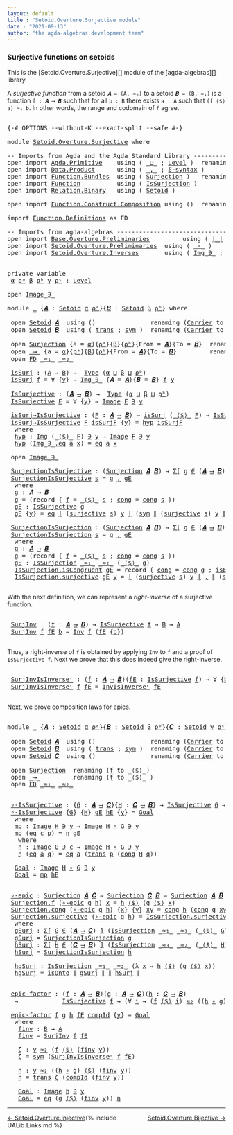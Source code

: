 ```yaml
---
layout: default
title : "Setoid.Overture.Surjective module"
date : "2021-09-13"
author: "the agda-algebras development team"
---
```


### <a id="surjective-functions-on-setoids">Surjective functions on setoids</a>

This is the [Setoid.Overture.Surjective][] module of the [agda-algebras][] library.

A *surjective function* from a setoid `𝑨 = (A, ≈₀)` to a setoid `𝑩 = (B, ≈₁)` is a function `f : 𝑨 ⟶ 𝑩` such that for all `b : B` there exists `a : A` such that `(f ⟨$⟩ a) ≈₁ b`.  In other words, the range and codomain of `f` agree.

<pre class="Agda">

<a id="549" class="Symbol">{-#</a> <a id="553" class="Keyword">OPTIONS</a> <a id="561" class="Pragma">--without-K</a> <a id="573" class="Pragma">--exact-split</a> <a id="587" class="Pragma">--safe</a> <a id="594" class="Symbol">#-}</a>

<a id="599" class="Keyword">module</a> <a id="606" href="Setoid.Overture.Surjective.html" class="Module">Setoid.Overture.Surjective</a> <a id="633" class="Keyword">where</a>

<a id="640" class="Comment">-- Imports from Agda and the Agda Standard Library --------------------------</a>
<a id="718" class="Keyword">open</a> <a id="723" class="Keyword">import</a> <a id="730" href="Agda.Primitive.html" class="Module">Agda.Primitive</a>    <a id="748" class="Keyword">using</a> <a id="754" class="Symbol">(</a> <a id="756" href="Agda.Primitive.html#810" class="Primitive Operator">_⊔_</a> <a id="760" class="Symbol">;</a> <a id="762" href="Agda.Primitive.html#597" class="Postulate">Level</a> <a id="768" class="Symbol">)</a>  <a id="771" class="Keyword">renaming</a> <a id="780" class="Symbol">(</a> <a id="782" href="Agda.Primitive.html#326" class="Primitive">Set</a> <a id="786" class="Symbol">to</a> <a id="789" class="Primitive">Type</a> <a id="794" class="Symbol">)</a>
<a id="796" class="Keyword">open</a> <a id="801" class="Keyword">import</a> <a id="808" href="Data.Product.html" class="Module">Data.Product</a>      <a id="826" class="Keyword">using</a> <a id="832" class="Symbol">(</a> <a id="834" href="Agda.Builtin.Sigma.html#236" class="InductiveConstructor Operator">_,_</a> <a id="838" class="Symbol">;</a> <a id="840" href="Data.Product.html#916" class="Function">Σ-syntax</a> <a id="849" class="Symbol">)</a>
<a id="851" class="Keyword">open</a> <a id="856" class="Keyword">import</a> <a id="863" href="Function.Bundles.html" class="Module">Function.Bundles</a>  <a id="881" class="Keyword">using</a> <a id="887" class="Symbol">(</a> <a id="889" href="Function.Bundles.html#2677" class="Record">Surjection</a> <a id="900" class="Symbol">)</a>   <a id="904" class="Keyword">renaming</a> <a id="913" class="Symbol">(</a> <a id="915" href="Function.Bundles.html#1868" class="Record">Func</a> <a id="920" class="Symbol">to</a> <a id="923" class="Record">_⟶_</a> <a id="927" class="Symbol">)</a>
<a id="929" class="Keyword">open</a> <a id="934" class="Keyword">import</a> <a id="941" href="Function.html" class="Module">Function</a>          <a id="959" class="Keyword">using</a> <a id="965" class="Symbol">(</a> <a id="967" href="Function.Structures.html#1505" class="Record">IsSurjection</a> <a id="980" class="Symbol">)</a>
<a id="982" class="Keyword">open</a> <a id="987" class="Keyword">import</a> <a id="994" href="Relation.Binary.html" class="Module">Relation.Binary</a>   <a id="1012" class="Keyword">using</a> <a id="1018" class="Symbol">(</a> <a id="1020" href="Relation.Binary.Bundles.html#1009" class="Record">Setoid</a> <a id="1027" class="Symbol">)</a>

<a id="1030" class="Keyword">open</a> <a id="1035" class="Keyword">import</a> <a id="1042" href="Function.Construct.Composition.html" class="Module">Function.Construct.Composition</a> <a id="1073" class="Keyword">using</a> <a id="1079" class="Symbol">()</a>  <a id="1083" class="Keyword">renaming</a> <a id="1092" class="Symbol">(</a> <a id="1094" href="Function.Construct.Composition.html#3372" class="Function">isSurjection</a> <a id="1107" class="Symbol">to</a> <a id="1110" class="Function">isOnto</a> <a id="1117" class="Symbol">)</a>

<a id="1120" class="Keyword">import</a> <a id="1127" href="Function.Definitions.html" class="Module">Function.Definitions</a> <a id="1148" class="Symbol">as</a> <a id="1151" class="Module">FD</a>

<a id="1155" class="Comment">-- Imports from agda-algebras -----------------------------------------------</a>
<a id="1233" class="Keyword">open</a> <a id="1238" class="Keyword">import</a> <a id="1245" href="Base.Overture.Preliminaries.html" class="Module">Base.Overture.Preliminaries</a>         <a id="1281" class="Keyword">using</a> <a id="1287" class="Symbol">(</a> <a id="1289" href="Base.Overture.Preliminaries.html#4397" class="Function Operator">∣_∣</a> <a id="1293" class="Symbol">;</a> <a id="1295" href="Base.Overture.Preliminaries.html#4435" class="Function Operator">∥_∥</a> <a id="1299" class="Symbol">;</a> <a id="1301" href="Base.Overture.Preliminaries.html#5532" class="Function">∃-syntax</a> <a id="1310" class="Symbol">;</a> <a id="1312" href="Base.Overture.Preliminaries.html#10366" class="Function">transport</a> <a id="1322" class="Symbol">)</a>
<a id="1324" class="Keyword">open</a> <a id="1329" class="Keyword">import</a> <a id="1336" href="Setoid.Overture.Preliminaries.html" class="Module">Setoid.Overture.Preliminaries</a>  <a id="1367" class="Keyword">using</a> <a id="1373" class="Symbol">(</a> <a id="1375" href="Setoid.Overture.Preliminaries.html#896" class="Function Operator">_∘_</a> <a id="1379" class="Symbol">)</a>
<a id="1381" class="Keyword">open</a> <a id="1386" class="Keyword">import</a> <a id="1393" href="Setoid.Overture.Inverses.html" class="Module">Setoid.Overture.Inverses</a>       <a id="1424" class="Keyword">using</a> <a id="1430" class="Symbol">(</a> <a id="1432" href="Setoid.Overture.Inverses.html#1769" class="Datatype Operator">Img_∋_</a> <a id="1439" class="Symbol">;</a> <a id="1441" href="Setoid.Overture.Inverses.html#1876" class="Datatype Operator">Image_∋_</a> <a id="1450" class="Symbol">;</a> <a id="1452" href="Setoid.Overture.Inverses.html#4381" class="Function">Inv</a> <a id="1456" class="Symbol">;</a> <a id="1458" href="Setoid.Overture.Inverses.html#5152" class="Function">InvIsInverseʳ</a> <a id="1472" class="Symbol">)</a>


<a id="1476" class="Keyword">private</a> <a id="1484" class="Keyword">variable</a>
 <a id="1494" href="Setoid.Overture.Surjective.html#1494" class="Generalizable">α</a> <a id="1496" href="Setoid.Overture.Surjective.html#1496" class="Generalizable">ρᵃ</a> <a id="1499" href="Setoid.Overture.Surjective.html#1499" class="Generalizable">β</a> <a id="1501" href="Setoid.Overture.Surjective.html#1501" class="Generalizable">ρᵇ</a> <a id="1504" href="Setoid.Overture.Surjective.html#1504" class="Generalizable">γ</a> <a id="1506" href="Setoid.Overture.Surjective.html#1506" class="Generalizable">ρᶜ</a> <a id="1509" class="Symbol">:</a> <a id="1511" href="Agda.Primitive.html#597" class="Postulate">Level</a>

<a id="1518" class="Keyword">open</a> <a id="1523" href="Setoid.Overture.Inverses.html#1876" class="Module Operator">Image_∋_</a>

<a id="1533" class="Keyword">module</a> <a id="1540" href="Setoid.Overture.Surjective.html#1540" class="Module">_</a> <a id="1542" class="Symbol">{</a><a id="1543" href="Setoid.Overture.Surjective.html#1543" class="Bound">𝑨</a> <a id="1545" class="Symbol">:</a> <a id="1547" href="Relation.Binary.Bundles.html#1009" class="Record">Setoid</a> <a id="1554" href="Setoid.Overture.Surjective.html#1494" class="Generalizable">α</a> <a id="1556" href="Setoid.Overture.Surjective.html#1496" class="Generalizable">ρᵃ</a><a id="1558" class="Symbol">}{</a><a id="1560" href="Setoid.Overture.Surjective.html#1560" class="Bound">𝑩</a> <a id="1562" class="Symbol">:</a> <a id="1564" href="Relation.Binary.Bundles.html#1009" class="Record">Setoid</a> <a id="1571" href="Setoid.Overture.Surjective.html#1499" class="Generalizable">β</a> <a id="1573" href="Setoid.Overture.Surjective.html#1501" class="Generalizable">ρᵇ</a><a id="1575" class="Symbol">}</a> <a id="1577" class="Keyword">where</a>

 <a id="1585" class="Keyword">open</a> <a id="1590" href="Relation.Binary.Bundles.html#1009" class="Module">Setoid</a> <a id="1597" href="Setoid.Overture.Surjective.html#1543" class="Bound">𝑨</a>  <a id="1600" class="Keyword">using</a> <a id="1606" class="Symbol">()</a>               <a id="1623" class="Keyword">renaming</a> <a id="1632" class="Symbol">(</a><a id="1633" href="Relation.Binary.Bundles.html#1072" class="Field">Carrier</a> <a id="1641" class="Symbol">to</a> <a id="1644" class="Field">A</a><a id="1645" class="Symbol">;</a> <a id="1647" href="Relation.Binary.Bundles.html#1098" class="Field Operator">_≈_</a> <a id="1651" class="Symbol">to</a> <a id="1654" class="Field Operator">_≈₁_</a><a id="1658" class="Symbol">;</a> <a id="1660" href="Relation.Binary.Bundles.html#1132" class="Field">isEquivalence</a> <a id="1674" class="Symbol">to</a> <a id="1677" class="Field">isEqA</a> <a id="1683" class="Symbol">)</a>
 <a id="1686" class="Keyword">open</a> <a id="1691" href="Relation.Binary.Bundles.html#1009" class="Module">Setoid</a> <a id="1698" href="Setoid.Overture.Surjective.html#1560" class="Bound">𝑩</a>  <a id="1701" class="Keyword">using</a> <a id="1707" class="Symbol">(</a> <a id="1709" href="Relation.Binary.Structures.html#1620" class="Function">trans</a> <a id="1715" class="Symbol">;</a> <a id="1717" href="Relation.Binary.Structures.html#1594" class="Function">sym</a> <a id="1721" class="Symbol">)</a>  <a id="1724" class="Keyword">renaming</a> <a id="1733" class="Symbol">(</a><a id="1734" href="Relation.Binary.Bundles.html#1072" class="Field">Carrier</a> <a id="1742" class="Symbol">to</a> <a id="1745" class="Field">B</a><a id="1746" class="Symbol">;</a> <a id="1748" href="Relation.Binary.Bundles.html#1098" class="Field Operator">_≈_</a> <a id="1752" class="Symbol">to</a> <a id="1755" class="Field Operator">_≈₂_</a><a id="1759" class="Symbol">;</a> <a id="1761" href="Relation.Binary.Bundles.html#1132" class="Field">isEquivalence</a> <a id="1775" class="Symbol">to</a> <a id="1778" class="Field">isEqB</a> <a id="1784" class="Symbol">)</a>

 <a id="1788" class="Keyword">open</a> <a id="1793" href="Function.Bundles.html#2677" class="Module">Surjection</a> <a id="1804" class="Symbol">{</a><a id="1805" class="Argument">a</a> <a id="1807" class="Symbol">=</a> <a id="1809" href="Setoid.Overture.Surjective.html#1554" class="Bound">α</a><a id="1810" class="Symbol">}{</a><a id="1812" href="Setoid.Overture.Surjective.html#1556" class="Bound">ρᵃ</a><a id="1814" class="Symbol">}{</a><a id="1816" href="Setoid.Overture.Surjective.html#1571" class="Bound">β</a><a id="1817" class="Symbol">}{</a><a id="1819" href="Setoid.Overture.Surjective.html#1573" class="Bound">ρᵇ</a><a id="1821" class="Symbol">}{</a><a id="1823" class="Argument">From</a> <a id="1828" class="Symbol">=</a> <a id="1830" href="Setoid.Overture.Surjective.html#1543" class="Bound">𝑨</a><a id="1831" class="Symbol">}{</a><a id="1833" class="Argument">To</a> <a id="1836" class="Symbol">=</a> <a id="1838" href="Setoid.Overture.Surjective.html#1560" class="Bound">𝑩</a><a id="1839" class="Symbol">}</a>  <a id="1842" class="Keyword">renaming</a> <a id="1851" class="Symbol">(</a><a id="1852" href="Function.Bundles.html#2734" class="Field">f</a> <a id="1854" class="Symbol">to</a> <a id="1857" class="Field">_⟨$⟩_</a><a id="1862" class="Symbol">)</a>
 <a id="1865" class="Keyword">open</a> <a id="1870" href="Setoid.Overture.Surjective.html#923" class="Module">_⟶_</a> <a id="1874" class="Symbol">{</a><a id="1875" class="Argument">a</a> <a id="1877" class="Symbol">=</a> <a id="1879" href="Setoid.Overture.Surjective.html#1554" class="Bound">α</a><a id="1880" class="Symbol">}{</a><a id="1882" href="Setoid.Overture.Surjective.html#1556" class="Bound">ρᵃ</a><a id="1884" class="Symbol">}{</a><a id="1886" href="Setoid.Overture.Surjective.html#1571" class="Bound">β</a><a id="1887" class="Symbol">}{</a><a id="1889" href="Setoid.Overture.Surjective.html#1573" class="Bound">ρᵇ</a><a id="1891" class="Symbol">}{</a><a id="1893" class="Argument">From</a> <a id="1898" class="Symbol">=</a> <a id="1900" href="Setoid.Overture.Surjective.html#1543" class="Bound">𝑨</a><a id="1901" class="Symbol">}{</a><a id="1903" class="Argument">To</a> <a id="1906" class="Symbol">=</a> <a id="1908" href="Setoid.Overture.Surjective.html#1560" class="Bound">𝑩</a><a id="1909" class="Symbol">}</a>         <a id="1919" class="Keyword">renaming</a> <a id="1928" class="Symbol">(</a><a id="1929" href="Function.Bundles.html#1919" class="Field">f</a> <a id="1931" class="Symbol">to</a> <a id="1934" class="Field">_⟨$⟩_</a> <a id="1940" class="Symbol">)</a>
 <a id="1943" class="Keyword">open</a> <a id="1948" href="Function.Definitions.html" class="Module">FD</a> <a id="1951" href="Setoid.Overture.Surjective.html#1654" class="Function Operator">_≈₁_</a> <a id="1956" href="Setoid.Overture.Surjective.html#1755" class="Field Operator">_≈₂_</a>

 <a id="1963" href="Setoid.Overture.Surjective.html#1963" class="Function">isSurj</a> <a id="1970" class="Symbol">:</a> <a id="1972" class="Symbol">(</a><a id="1973" href="Setoid.Overture.Surjective.html#1644" class="Function">A</a> <a id="1975" class="Symbol">→</a> <a id="1977" href="Setoid.Overture.Surjective.html#1745" class="Field">B</a><a id="1978" class="Symbol">)</a> <a id="1980" class="Symbol">→</a>  <a id="1983" href="Setoid.Overture.Surjective.html#789" class="Primitive">Type</a> <a id="1988" class="Symbol">(</a><a id="1989" href="Setoid.Overture.Surjective.html#1554" class="Bound">α</a> <a id="1991" href="Agda.Primitive.html#810" class="Primitive Operator">⊔</a> <a id="1993" href="Setoid.Overture.Surjective.html#1571" class="Bound">β</a> <a id="1995" href="Agda.Primitive.html#810" class="Primitive Operator">⊔</a> <a id="1997" href="Setoid.Overture.Surjective.html#1573" class="Bound">ρᵇ</a><a id="1999" class="Symbol">)</a>
 <a id="2002" href="Setoid.Overture.Surjective.html#1963" class="Function">isSurj</a> <a id="2009" href="Setoid.Overture.Surjective.html#2009" class="Bound">f</a> <a id="2011" class="Symbol">=</a> <a id="2013" class="Symbol">∀</a> <a id="2015" class="Symbol">{</a><a id="2016" href="Setoid.Overture.Surjective.html#2016" class="Bound">y</a><a id="2017" class="Symbol">}</a> <a id="2019" class="Symbol">→</a> <a id="2021" href="Setoid.Overture.Inverses.html#1769" class="Datatype Operator">Img_∋_</a> <a id="2028" class="Symbol">{</a><a id="2029" class="Argument">𝑨</a> <a id="2031" class="Symbol">=</a> <a id="2033" href="Setoid.Overture.Surjective.html#1543" class="Bound">𝑨</a><a id="2034" class="Symbol">}{</a><a id="2036" class="Argument">𝑩</a> <a id="2038" class="Symbol">=</a> <a id="2040" href="Setoid.Overture.Surjective.html#1560" class="Bound">𝑩</a><a id="2041" class="Symbol">}</a> <a id="2043" href="Setoid.Overture.Surjective.html#2009" class="Bound">f</a> <a id="2045" href="Setoid.Overture.Surjective.html#2016" class="Bound">y</a>

 <a id="2049" href="Setoid.Overture.Surjective.html#2049" class="Function">IsSurjective</a> <a id="2062" class="Symbol">:</a> <a id="2064" class="Symbol">(</a><a id="2065" href="Setoid.Overture.Surjective.html#1543" class="Bound">𝑨</a> <a id="2067" href="Setoid.Overture.Surjective.html#923" class="Record Operator">⟶</a> <a id="2069" href="Setoid.Overture.Surjective.html#1560" class="Bound">𝑩</a><a id="2070" class="Symbol">)</a> <a id="2072" class="Symbol">→</a>  <a id="2075" href="Setoid.Overture.Surjective.html#789" class="Primitive">Type</a> <a id="2080" class="Symbol">(</a><a id="2081" href="Setoid.Overture.Surjective.html#1554" class="Bound">α</a> <a id="2083" href="Agda.Primitive.html#810" class="Primitive Operator">⊔</a> <a id="2085" href="Setoid.Overture.Surjective.html#1571" class="Bound">β</a> <a id="2087" href="Agda.Primitive.html#810" class="Primitive Operator">⊔</a> <a id="2089" href="Setoid.Overture.Surjective.html#1573" class="Bound">ρᵇ</a><a id="2091" class="Symbol">)</a>
 <a id="2094" href="Setoid.Overture.Surjective.html#2049" class="Function">IsSurjective</a> <a id="2107" href="Setoid.Overture.Surjective.html#2107" class="Bound">F</a> <a id="2109" class="Symbol">=</a> <a id="2111" class="Symbol">∀</a> <a id="2113" class="Symbol">{</a><a id="2114" href="Setoid.Overture.Surjective.html#2114" class="Bound">y</a><a id="2115" class="Symbol">}</a> <a id="2117" class="Symbol">→</a> <a id="2119" href="Setoid.Overture.Inverses.html#1876" class="Datatype Operator">Image</a> <a id="2125" href="Setoid.Overture.Surjective.html#2107" class="Bound">F</a> <a id="2127" href="Setoid.Overture.Inverses.html#1876" class="Datatype Operator">∋</a> <a id="2129" href="Setoid.Overture.Surjective.html#2114" class="Bound">y</a>

 <a id="2133" href="Setoid.Overture.Surjective.html#2133" class="Function">isSurj→IsSurjective</a> <a id="2153" class="Symbol">:</a> <a id="2155" class="Symbol">(</a><a id="2156" href="Setoid.Overture.Surjective.html#2156" class="Bound">F</a> <a id="2158" class="Symbol">:</a> <a id="2160" href="Setoid.Overture.Surjective.html#1543" class="Bound">𝑨</a> <a id="2162" href="Setoid.Overture.Surjective.html#923" class="Record Operator">⟶</a> <a id="2164" href="Setoid.Overture.Surjective.html#1560" class="Bound">𝑩</a><a id="2165" class="Symbol">)</a> <a id="2167" class="Symbol">→</a> <a id="2169" href="Setoid.Overture.Surjective.html#1963" class="Function">isSurj</a> <a id="2176" class="Symbol">(</a><a id="2177" href="Setoid.Overture.Surjective.html#1934" class="Field Operator">_⟨$⟩_</a> <a id="2183" href="Setoid.Overture.Surjective.html#2156" class="Bound">F</a><a id="2184" class="Symbol">)</a> <a id="2186" class="Symbol">→</a> <a id="2188" href="Setoid.Overture.Surjective.html#2049" class="Function">IsSurjective</a> <a id="2201" href="Setoid.Overture.Surjective.html#2156" class="Bound">F</a>
 <a id="2204" href="Setoid.Overture.Surjective.html#2133" class="Function">isSurj→IsSurjective</a> <a id="2224" href="Setoid.Overture.Surjective.html#2224" class="Bound">F</a> <a id="2226" href="Setoid.Overture.Surjective.html#2226" class="Bound">isSurjF</a> <a id="2234" class="Symbol">{</a><a id="2235" href="Setoid.Overture.Surjective.html#2235" class="Bound">y</a><a id="2236" class="Symbol">}</a> <a id="2238" class="Symbol">=</a> <a id="2240" href="Setoid.Overture.Surjective.html#2262" class="Function">hyp</a> <a id="2244" href="Setoid.Overture.Surjective.html#2226" class="Bound">isSurjF</a>
  <a id="2254" class="Keyword">where</a>
  <a id="2262" href="Setoid.Overture.Surjective.html#2262" class="Function">hyp</a> <a id="2266" class="Symbol">:</a> <a id="2268" href="Setoid.Overture.Inverses.html#1769" class="Datatype Operator">Img</a> <a id="2272" class="Symbol">(</a><a id="2273" href="Setoid.Overture.Surjective.html#1934" class="Field Operator">_⟨$⟩_</a> <a id="2279" href="Setoid.Overture.Surjective.html#2224" class="Bound">F</a><a id="2280" class="Symbol">)</a> <a id="2282" href="Setoid.Overture.Inverses.html#1769" class="Datatype Operator">∋</a> <a id="2284" href="Setoid.Overture.Surjective.html#2235" class="Bound">y</a> <a id="2286" class="Symbol">→</a> <a id="2288" href="Setoid.Overture.Inverses.html#1876" class="Datatype Operator">Image</a> <a id="2294" href="Setoid.Overture.Surjective.html#2224" class="Bound">F</a> <a id="2296" href="Setoid.Overture.Inverses.html#1876" class="Datatype Operator">∋</a> <a id="2298" href="Setoid.Overture.Surjective.html#2235" class="Bound">y</a>
  <a id="2302" href="Setoid.Overture.Surjective.html#2262" class="Function">hyp</a> <a id="2306" class="Symbol">(</a><a id="2307" href="Setoid.Overture.Inverses.html#1820" class="InductiveConstructor">Img_∋_.eq</a> <a id="2317" href="Setoid.Overture.Surjective.html#2317" class="Bound">a</a> <a id="2319" href="Setoid.Overture.Surjective.html#2319" class="Bound">x</a><a id="2320" class="Symbol">)</a> <a id="2322" class="Symbol">=</a> <a id="2324" href="Setoid.Overture.Inverses.html#1929" class="InductiveConstructor">eq</a> <a id="2327" href="Setoid.Overture.Surjective.html#2317" class="Bound">a</a> <a id="2329" href="Setoid.Overture.Surjective.html#2319" class="Bound">x</a>

 <a id="2333" class="Keyword">open</a> <a id="2338" href="Setoid.Overture.Inverses.html#1876" class="Module Operator">Image_∋_</a>

 <a id="2349" href="Setoid.Overture.Surjective.html#2349" class="Function">SurjectionIsSurjective</a> <a id="2372" class="Symbol">:</a> <a id="2374" class="Symbol">(</a><a id="2375" href="Function.Bundles.html#2677" class="Record">Surjection</a> <a id="2386" href="Setoid.Overture.Surjective.html#1543" class="Bound">𝑨</a> <a id="2388" href="Setoid.Overture.Surjective.html#1560" class="Bound">𝑩</a><a id="2389" class="Symbol">)</a> <a id="2391" class="Symbol">→</a> <a id="2393" href="Data.Product.html#916" class="Function">Σ[</a> <a id="2396" href="Setoid.Overture.Surjective.html#2396" class="Bound">g</a> <a id="2398" href="Data.Product.html#916" class="Function">∈</a> <a id="2400" class="Symbol">(</a><a id="2401" href="Setoid.Overture.Surjective.html#1543" class="Bound">𝑨</a> <a id="2403" href="Setoid.Overture.Surjective.html#923" class="Record Operator">⟶</a> <a id="2405" href="Setoid.Overture.Surjective.html#1560" class="Bound">𝑩</a><a id="2406" class="Symbol">)</a> <a id="2408" href="Data.Product.html#916" class="Function">]</a> <a id="2410" class="Symbol">(</a><a id="2411" href="Setoid.Overture.Surjective.html#2049" class="Function">IsSurjective</a> <a id="2424" href="Setoid.Overture.Surjective.html#2396" class="Bound">g</a><a id="2425" class="Symbol">)</a>
 <a id="2428" href="Setoid.Overture.Surjective.html#2349" class="Function">SurjectionIsSurjective</a> <a id="2451" href="Setoid.Overture.Surjective.html#2451" class="Bound">s</a> <a id="2453" class="Symbol">=</a> <a id="2455" href="Setoid.Overture.Surjective.html#2472" class="Function">g</a> <a id="2457" href="Agda.Builtin.Sigma.html#236" class="InductiveConstructor Operator">,</a> <a id="2459" href="Setoid.Overture.Surjective.html#2531" class="Function">gE</a>
  <a id="2464" class="Keyword">where</a>
  <a id="2472" href="Setoid.Overture.Surjective.html#2472" class="Function">g</a> <a id="2474" class="Symbol">:</a> <a id="2476" href="Setoid.Overture.Surjective.html#1543" class="Bound">𝑨</a> <a id="2478" href="Setoid.Overture.Surjective.html#923" class="Record Operator">⟶</a> <a id="2480" href="Setoid.Overture.Surjective.html#1560" class="Bound">𝑩</a>
  <a id="2484" href="Setoid.Overture.Surjective.html#2472" class="Function">g</a> <a id="2486" class="Symbol">=</a> <a id="2488" class="Symbol">(</a><a id="2489" class="Keyword">record</a> <a id="2496" class="Symbol">{</a> <a id="2498" href="Function.Bundles.html#1919" class="Field">f</a> <a id="2500" class="Symbol">=</a> <a id="2502" href="Setoid.Overture.Surjective.html#1857" class="Field Operator">_⟨$⟩_</a> <a id="2508" href="Setoid.Overture.Surjective.html#2451" class="Bound">s</a> <a id="2510" class="Symbol">;</a> <a id="2512" href="Function.Bundles.html#1938" class="Field">cong</a> <a id="2517" class="Symbol">=</a> <a id="2519" href="Function.Bundles.html#2759" class="Field">cong</a> <a id="2524" href="Setoid.Overture.Surjective.html#2451" class="Bound">s</a> <a id="2526" class="Symbol">})</a>
  <a id="2531" href="Setoid.Overture.Surjective.html#2531" class="Function">gE</a> <a id="2534" class="Symbol">:</a> <a id="2536" href="Setoid.Overture.Surjective.html#2049" class="Function">IsSurjective</a> <a id="2549" href="Setoid.Overture.Surjective.html#2472" class="Function">g</a>
  <a id="2553" href="Setoid.Overture.Surjective.html#2531" class="Function">gE</a> <a id="2556" class="Symbol">{</a><a id="2557" href="Setoid.Overture.Surjective.html#2557" class="Bound">y</a><a id="2558" class="Symbol">}</a> <a id="2560" class="Symbol">=</a> <a id="2562" href="Setoid.Overture.Inverses.html#1929" class="InductiveConstructor">eq</a> <a id="2565" href="Base.Overture.Preliminaries.html#4397" class="Function Operator">∣</a> <a id="2567" class="Symbol">(</a><a id="2568" href="Function.Bundles.html#2802" class="Field">surjective</a> <a id="2579" href="Setoid.Overture.Surjective.html#2451" class="Bound">s</a><a id="2580" class="Symbol">)</a> <a id="2582" href="Setoid.Overture.Surjective.html#2557" class="Bound">y</a> <a id="2584" href="Base.Overture.Preliminaries.html#4397" class="Function Operator">∣</a> <a id="2586" class="Symbol">(</a><a id="2587" href="Relation.Binary.Structures.html#1594" class="Function">sym</a> <a id="2591" href="Base.Overture.Preliminaries.html#4435" class="Function Operator">∥</a> <a id="2593" class="Symbol">(</a><a id="2594" href="Function.Bundles.html#2802" class="Field">surjective</a> <a id="2605" href="Setoid.Overture.Surjective.html#2451" class="Bound">s</a><a id="2606" class="Symbol">)</a> <a id="2608" href="Setoid.Overture.Surjective.html#2557" class="Bound">y</a> <a id="2610" href="Base.Overture.Preliminaries.html#4435" class="Function Operator">∥</a><a id="2611" class="Symbol">)</a>

 <a id="2615" href="Setoid.Overture.Surjective.html#2615" class="Function">SurjectionIsSurjection</a> <a id="2638" class="Symbol">:</a> <a id="2640" class="Symbol">(</a><a id="2641" href="Function.Bundles.html#2677" class="Record">Surjection</a> <a id="2652" href="Setoid.Overture.Surjective.html#1543" class="Bound">𝑨</a> <a id="2654" href="Setoid.Overture.Surjective.html#1560" class="Bound">𝑩</a><a id="2655" class="Symbol">)</a> <a id="2657" class="Symbol">→</a> <a id="2659" href="Data.Product.html#916" class="Function">Σ[</a> <a id="2662" href="Setoid.Overture.Surjective.html#2662" class="Bound">g</a> <a id="2664" href="Data.Product.html#916" class="Function">∈</a> <a id="2666" class="Symbol">(</a><a id="2667" href="Setoid.Overture.Surjective.html#1543" class="Bound">𝑨</a> <a id="2669" href="Setoid.Overture.Surjective.html#923" class="Record Operator">⟶</a> <a id="2671" href="Setoid.Overture.Surjective.html#1560" class="Bound">𝑩</a><a id="2672" class="Symbol">)</a> <a id="2674" href="Data.Product.html#916" class="Function">]</a> <a id="2676" class="Symbol">(</a><a id="2677" href="Function.Structures.html#1505" class="Record">IsSurjection</a> <a id="2690" href="Setoid.Overture.Surjective.html#1654" class="Function Operator">_≈₁_</a> <a id="2695" href="Setoid.Overture.Surjective.html#1755" class="Field Operator">_≈₂_</a> <a id="2700" class="Symbol">(</a><a id="2701" href="Setoid.Overture.Surjective.html#1934" class="Field Operator">_⟨$⟩_</a> <a id="2707" href="Setoid.Overture.Surjective.html#2662" class="Bound">g</a><a id="2708" class="Symbol">))</a>
 <a id="2712" href="Setoid.Overture.Surjective.html#2615" class="Function">SurjectionIsSurjection</a> <a id="2735" href="Setoid.Overture.Surjective.html#2735" class="Bound">s</a> <a id="2737" class="Symbol">=</a> <a id="2739" href="Setoid.Overture.Surjective.html#2756" class="Function">g</a> <a id="2741" href="Agda.Builtin.Sigma.html#236" class="InductiveConstructor Operator">,</a> <a id="2743" href="Setoid.Overture.Surjective.html#2815" class="Function">gE</a>
  <a id="2748" class="Keyword">where</a>
  <a id="2756" href="Setoid.Overture.Surjective.html#2756" class="Function">g</a> <a id="2758" class="Symbol">:</a> <a id="2760" href="Setoid.Overture.Surjective.html#1543" class="Bound">𝑨</a> <a id="2762" href="Setoid.Overture.Surjective.html#923" class="Record Operator">⟶</a> <a id="2764" href="Setoid.Overture.Surjective.html#1560" class="Bound">𝑩</a>
  <a id="2768" href="Setoid.Overture.Surjective.html#2756" class="Function">g</a> <a id="2770" class="Symbol">=</a> <a id="2772" class="Symbol">(</a><a id="2773" class="Keyword">record</a> <a id="2780" class="Symbol">{</a> <a id="2782" href="Function.Bundles.html#1919" class="Field">f</a> <a id="2784" class="Symbol">=</a> <a id="2786" href="Setoid.Overture.Surjective.html#1857" class="Field Operator">_⟨$⟩_</a> <a id="2792" href="Setoid.Overture.Surjective.html#2735" class="Bound">s</a> <a id="2794" class="Symbol">;</a> <a id="2796" href="Function.Bundles.html#1938" class="Field">cong</a> <a id="2801" class="Symbol">=</a> <a id="2803" href="Function.Bundles.html#2759" class="Field">cong</a> <a id="2808" href="Setoid.Overture.Surjective.html#2735" class="Bound">s</a> <a id="2810" class="Symbol">})</a>
  <a id="2815" href="Setoid.Overture.Surjective.html#2815" class="Function">gE</a> <a id="2818" class="Symbol">:</a> <a id="2820" href="Function.Structures.html#1505" class="Record">IsSurjection</a> <a id="2833" href="Setoid.Overture.Surjective.html#1654" class="Function Operator">_≈₁_</a> <a id="2838" href="Setoid.Overture.Surjective.html#1755" class="Field Operator">_≈₂_</a> <a id="2843" class="Symbol">(</a><a id="2844" href="Setoid.Overture.Surjective.html#1934" class="Field Operator">_⟨$⟩_</a> <a id="2850" href="Setoid.Overture.Surjective.html#2756" class="Function">g</a><a id="2851" class="Symbol">)</a>
  <a id="2855" href="Function.Structures.html#1572" class="Field">IsSurjection.isCongruent</a> <a id="2880" href="Setoid.Overture.Surjective.html#2815" class="Function">gE</a> <a id="2883" class="Symbol">=</a> <a id="2885" class="Keyword">record</a> <a id="2892" class="Symbol">{</a> <a id="2894" href="Function.Structures.html#907" class="Field">cong</a> <a id="2899" class="Symbol">=</a> <a id="2901" href="Function.Bundles.html#1938" class="Field">cong</a> <a id="2906" href="Setoid.Overture.Surjective.html#2756" class="Function">g</a> <a id="2908" class="Symbol">;</a> <a id="2910" href="Function.Structures.html#950" class="Field">isEquivalence₁</a> <a id="2925" class="Symbol">=</a> <a id="2927" href="Setoid.Overture.Surjective.html#1677" class="Function">isEqA</a> <a id="2933" class="Symbol">;</a> <a id="2935" href="Function.Structures.html#990" class="Field">isEquivalence₂</a> <a id="2950" class="Symbol">=</a> <a id="2952" href="Setoid.Overture.Surjective.html#1778" class="Field">isEqB</a> <a id="2958" class="Symbol">}</a>
  <a id="2962" href="Function.Structures.html#1604" class="Field">IsSurjection.surjective</a> <a id="2986" href="Setoid.Overture.Surjective.html#2815" class="Function">gE</a> <a id="2989" href="Setoid.Overture.Surjective.html#2989" class="Bound">y</a> <a id="2991" class="Symbol">=</a> <a id="2993" href="Base.Overture.Preliminaries.html#4397" class="Function Operator">∣</a> <a id="2995" class="Symbol">(</a><a id="2996" href="Function.Bundles.html#2802" class="Field">surjective</a> <a id="3007" href="Setoid.Overture.Surjective.html#2735" class="Bound">s</a><a id="3008" class="Symbol">)</a> <a id="3010" href="Setoid.Overture.Surjective.html#2989" class="Bound">y</a> <a id="3012" href="Base.Overture.Preliminaries.html#4397" class="Function Operator">∣</a> <a id="3014" href="Agda.Builtin.Sigma.html#236" class="InductiveConstructor Operator">,</a> <a id="3016" href="Base.Overture.Preliminaries.html#4435" class="Function Operator">∥</a> <a id="3018" class="Symbol">(</a><a id="3019" href="Function.Bundles.html#2802" class="Field">surjective</a> <a id="3030" href="Setoid.Overture.Surjective.html#2735" class="Bound">s</a><a id="3031" class="Symbol">)</a> <a id="3033" href="Setoid.Overture.Surjective.html#2989" class="Bound">y</a> <a id="3035" href="Base.Overture.Preliminaries.html#4435" class="Function Operator">∥</a>

</pre>

With the next definition, we can represent a *right-inverse* of a surjective function.

<pre class="Agda">

 <a id="3153" href="Setoid.Overture.Surjective.html#3153" class="Function">SurjInv</a> <a id="3161" class="Symbol">:</a> <a id="3163" class="Symbol">(</a><a id="3164" href="Setoid.Overture.Surjective.html#3164" class="Bound">f</a> <a id="3166" class="Symbol">:</a> <a id="3168" href="Setoid.Overture.Surjective.html#1543" class="Bound">𝑨</a> <a id="3170" href="Setoid.Overture.Surjective.html#923" class="Record Operator">⟶</a> <a id="3172" href="Setoid.Overture.Surjective.html#1560" class="Bound">𝑩</a><a id="3173" class="Symbol">)</a> <a id="3175" class="Symbol">→</a> <a id="3177" href="Setoid.Overture.Surjective.html#2049" class="Function">IsSurjective</a> <a id="3190" href="Setoid.Overture.Surjective.html#3164" class="Bound">f</a> <a id="3192" class="Symbol">→</a> <a id="3194" href="Setoid.Overture.Surjective.html#1745" class="Field">B</a> <a id="3196" class="Symbol">→</a> <a id="3198" href="Setoid.Overture.Surjective.html#1644" class="Function">A</a>
 <a id="3201" href="Setoid.Overture.Surjective.html#3153" class="Function">SurjInv</a> <a id="3209" href="Setoid.Overture.Surjective.html#3209" class="Bound">f</a> <a id="3211" href="Setoid.Overture.Surjective.html#3211" class="Bound">fE</a> <a id="3214" href="Setoid.Overture.Surjective.html#3214" class="Bound">b</a> <a id="3216" class="Symbol">=</a> <a id="3218" href="Setoid.Overture.Inverses.html#4381" class="Function">Inv</a> <a id="3222" href="Setoid.Overture.Surjective.html#3209" class="Bound">f</a> <a id="3224" class="Symbol">(</a><a id="3225" href="Setoid.Overture.Surjective.html#3211" class="Bound">fE</a> <a id="3228" class="Symbol">{</a><a id="3229" href="Setoid.Overture.Surjective.html#3214" class="Bound">b</a><a id="3230" class="Symbol">})</a>

</pre>

Thus, a right-inverse of `f` is obtained by applying `Inv` to `f` and a proof of `IsSurjective f`.  Next we prove that this does indeed give the right-inverse.

<pre class="Agda">

 <a id="3422" href="Setoid.Overture.Surjective.html#3422" class="Function">SurjInvIsInverseʳ</a> <a id="3440" class="Symbol">:</a> <a id="3442" class="Symbol">(</a><a id="3443" href="Setoid.Overture.Surjective.html#3443" class="Bound">f</a> <a id="3445" class="Symbol">:</a> <a id="3447" href="Setoid.Overture.Surjective.html#1543" class="Bound">𝑨</a> <a id="3449" href="Setoid.Overture.Surjective.html#923" class="Record Operator">⟶</a> <a id="3451" href="Setoid.Overture.Surjective.html#1560" class="Bound">𝑩</a><a id="3452" class="Symbol">)(</a><a id="3454" href="Setoid.Overture.Surjective.html#3454" class="Bound">fE</a> <a id="3457" class="Symbol">:</a> <a id="3459" href="Setoid.Overture.Surjective.html#2049" class="Function">IsSurjective</a> <a id="3472" href="Setoid.Overture.Surjective.html#3443" class="Bound">f</a><a id="3473" class="Symbol">)</a> <a id="3475" class="Symbol">→</a> <a id="3477" class="Symbol">∀</a> <a id="3479" class="Symbol">{</a><a id="3480" href="Setoid.Overture.Surjective.html#3480" class="Bound">b</a><a id="3481" class="Symbol">}</a> <a id="3483" class="Symbol">→</a> <a id="3485" class="Symbol">(</a><a id="3486" href="Setoid.Overture.Surjective.html#3443" class="Bound">f</a> <a id="3488" href="Setoid.Overture.Surjective.html#1934" class="Field Operator">⟨$⟩</a> <a id="3492" class="Symbol">((</a><a id="3494" href="Setoid.Overture.Surjective.html#3153" class="Function">SurjInv</a> <a id="3502" href="Setoid.Overture.Surjective.html#3443" class="Bound">f</a> <a id="3504" href="Setoid.Overture.Surjective.html#3454" class="Bound">fE</a><a id="3506" class="Symbol">)</a> <a id="3508" href="Setoid.Overture.Surjective.html#3480" class="Bound">b</a><a id="3509" class="Symbol">))</a> <a id="3512" href="Setoid.Overture.Surjective.html#1755" class="Field Operator">≈₂</a> <a id="3515" href="Setoid.Overture.Surjective.html#3480" class="Bound">b</a>
 <a id="3518" href="Setoid.Overture.Surjective.html#3422" class="Function">SurjInvIsInverseʳ</a> <a id="3536" href="Setoid.Overture.Surjective.html#3536" class="Bound">f</a> <a id="3538" href="Setoid.Overture.Surjective.html#3538" class="Bound">fE</a> <a id="3541" class="Symbol">=</a> <a id="3543" href="Setoid.Overture.Inverses.html#5152" class="Function">InvIsInverseʳ</a> <a id="3557" href="Setoid.Overture.Surjective.html#3538" class="Bound">fE</a>

</pre>

Next, we prove composition laws for epics.

<pre class="Agda">

<a id="3631" class="Keyword">module</a> <a id="3638" href="Setoid.Overture.Surjective.html#3638" class="Module">_</a> <a id="3640" class="Symbol">{</a><a id="3641" href="Setoid.Overture.Surjective.html#3641" class="Bound">𝑨</a> <a id="3643" class="Symbol">:</a> <a id="3645" href="Relation.Binary.Bundles.html#1009" class="Record">Setoid</a> <a id="3652" href="Setoid.Overture.Surjective.html#1494" class="Generalizable">α</a> <a id="3654" href="Setoid.Overture.Surjective.html#1496" class="Generalizable">ρᵃ</a><a id="3656" class="Symbol">}{</a><a id="3658" href="Setoid.Overture.Surjective.html#3658" class="Bound">𝑩</a> <a id="3660" class="Symbol">:</a> <a id="3662" href="Relation.Binary.Bundles.html#1009" class="Record">Setoid</a> <a id="3669" href="Setoid.Overture.Surjective.html#1499" class="Generalizable">β</a> <a id="3671" href="Setoid.Overture.Surjective.html#1501" class="Generalizable">ρᵇ</a><a id="3673" class="Symbol">}{</a><a id="3675" href="Setoid.Overture.Surjective.html#3675" class="Bound">𝑪</a> <a id="3677" class="Symbol">:</a> <a id="3679" href="Relation.Binary.Bundles.html#1009" class="Record">Setoid</a> <a id="3686" href="Setoid.Overture.Surjective.html#1504" class="Generalizable">γ</a> <a id="3688" href="Setoid.Overture.Surjective.html#1506" class="Generalizable">ρᶜ</a><a id="3690" class="Symbol">}</a> <a id="3692" class="Keyword">where</a>

 <a id="3700" class="Keyword">open</a> <a id="3705" href="Relation.Binary.Bundles.html#1009" class="Module">Setoid</a> <a id="3712" href="Setoid.Overture.Surjective.html#3641" class="Bound">𝑨</a>  <a id="3715" class="Keyword">using</a> <a id="3721" class="Symbol">()</a>               <a id="3738" class="Keyword">renaming</a> <a id="3747" class="Symbol">(</a><a id="3748" href="Relation.Binary.Bundles.html#1072" class="Field">Carrier</a> <a id="3756" class="Symbol">to</a> <a id="3759" class="Field">A</a><a id="3760" class="Symbol">;</a> <a id="3762" href="Relation.Binary.Bundles.html#1098" class="Field Operator">_≈_</a> <a id="3766" class="Symbol">to</a> <a id="3769" class="Field Operator">_≈₁_</a><a id="3773" class="Symbol">)</a>
 <a id="3776" class="Keyword">open</a> <a id="3781" href="Relation.Binary.Bundles.html#1009" class="Module">Setoid</a> <a id="3788" href="Setoid.Overture.Surjective.html#3658" class="Bound">𝑩</a>  <a id="3791" class="Keyword">using</a> <a id="3797" class="Symbol">(</a> <a id="3799" href="Relation.Binary.Structures.html#1620" class="Function">trans</a> <a id="3805" class="Symbol">;</a> <a id="3807" href="Relation.Binary.Structures.html#1594" class="Function">sym</a> <a id="3811" class="Symbol">)</a>  <a id="3814" class="Keyword">renaming</a> <a id="3823" class="Symbol">(</a><a id="3824" href="Relation.Binary.Bundles.html#1072" class="Field">Carrier</a> <a id="3832" class="Symbol">to</a> <a id="3835" class="Field">B</a><a id="3836" class="Symbol">;</a> <a id="3838" href="Relation.Binary.Bundles.html#1098" class="Field Operator">_≈_</a> <a id="3842" class="Symbol">to</a> <a id="3845" class="Field Operator">_≈₂_</a><a id="3849" class="Symbol">)</a>
 <a id="3852" class="Keyword">open</a> <a id="3857" href="Relation.Binary.Bundles.html#1009" class="Module">Setoid</a> <a id="3864" href="Setoid.Overture.Surjective.html#3675" class="Bound">𝑪</a>  <a id="3867" class="Keyword">using</a> <a id="3873" class="Symbol">()</a>               <a id="3890" class="Keyword">renaming</a> <a id="3899" class="Symbol">(</a><a id="3900" href="Relation.Binary.Bundles.html#1072" class="Field">Carrier</a> <a id="3908" class="Symbol">to</a> <a id="3911" class="Field">C</a><a id="3912" class="Symbol">;</a> <a id="3914" href="Relation.Binary.Bundles.html#1098" class="Field Operator">_≈_</a> <a id="3918" class="Symbol">to</a> <a id="3921" class="Field Operator">_≈₃_</a><a id="3925" class="Symbol">)</a>

 <a id="3929" class="Keyword">open</a> <a id="3934" href="Function.Bundles.html#2677" class="Module">Surjection</a>  <a id="3946" class="Keyword">renaming</a> <a id="3955" class="Symbol">(</a><a id="3956" href="Function.Bundles.html#2734" class="Field">f</a> <a id="3958" class="Symbol">to</a> <a id="3961" class="Field">_⟨$⟩_</a><a id="3966" class="Symbol">)</a>
 <a id="3969" class="Keyword">open</a> <a id="3974" href="Setoid.Overture.Surjective.html#923" class="Module">_⟶_</a>         <a id="3986" class="Keyword">renaming</a> <a id="3995" class="Symbol">(</a><a id="3996" href="Function.Bundles.html#1919" class="Field">f</a> <a id="3998" class="Symbol">to</a> <a id="4001" class="Field">_⟨$⟩_</a> <a id="4007" class="Symbol">)</a>
 <a id="4010" class="Keyword">open</a> <a id="4015" href="Function.Definitions.html" class="Module">FD</a> <a id="4018" href="Setoid.Overture.Surjective.html#3769" class="Function Operator">_≈₁_</a> <a id="4023" href="Setoid.Overture.Surjective.html#3845" class="Function Operator">_≈₂_</a>


 <a id="4031" href="Setoid.Overture.Surjective.html#4031" class="Function">∘-IsSurjective</a> <a id="4046" class="Symbol">:</a> <a id="4048" class="Symbol">{</a><a id="4049" href="Setoid.Overture.Surjective.html#4049" class="Bound">G</a> <a id="4051" class="Symbol">:</a> <a id="4053" href="Setoid.Overture.Surjective.html#3641" class="Bound">𝑨</a> <a id="4055" href="Setoid.Overture.Surjective.html#923" class="Record Operator">⟶</a> <a id="4057" href="Setoid.Overture.Surjective.html#3675" class="Bound">𝑪</a><a id="4058" class="Symbol">}{</a><a id="4060" href="Setoid.Overture.Surjective.html#4060" class="Bound">H</a> <a id="4062" class="Symbol">:</a> <a id="4064" href="Setoid.Overture.Surjective.html#3675" class="Bound">𝑪</a> <a id="4066" href="Setoid.Overture.Surjective.html#923" class="Record Operator">⟶</a> <a id="4068" href="Setoid.Overture.Surjective.html#3658" class="Bound">𝑩</a><a id="4069" class="Symbol">}</a> <a id="4071" class="Symbol">→</a> <a id="4073" href="Setoid.Overture.Surjective.html#2049" class="Function">IsSurjective</a> <a id="4086" href="Setoid.Overture.Surjective.html#4049" class="Bound">G</a> <a id="4088" class="Symbol">→</a> <a id="4090" href="Setoid.Overture.Surjective.html#2049" class="Function">IsSurjective</a> <a id="4103" href="Setoid.Overture.Surjective.html#4060" class="Bound">H</a> <a id="4105" class="Symbol">→</a> <a id="4107" href="Setoid.Overture.Surjective.html#2049" class="Function">IsSurjective</a> <a id="4120" class="Symbol">(</a><a id="4121" href="Setoid.Overture.Surjective.html#4060" class="Bound">H</a> <a id="4123" href="Setoid.Overture.Preliminaries.html#896" class="Function Operator">∘</a> <a id="4125" href="Setoid.Overture.Surjective.html#4049" class="Bound">G</a><a id="4126" class="Symbol">)</a>
 <a id="4129" href="Setoid.Overture.Surjective.html#4031" class="Function">∘-IsSurjective</a> <a id="4144" class="Symbol">{</a><a id="4145" href="Setoid.Overture.Surjective.html#4145" class="Bound">G</a><a id="4146" class="Symbol">}</a> <a id="4148" class="Symbol">{</a><a id="4149" href="Setoid.Overture.Surjective.html#4149" class="Bound">H</a><a id="4150" class="Symbol">}</a> <a id="4152" href="Setoid.Overture.Surjective.html#4152" class="Bound">gE</a> <a id="4155" href="Setoid.Overture.Surjective.html#4155" class="Bound">hE</a> <a id="4158" class="Symbol">{</a><a id="4159" href="Setoid.Overture.Surjective.html#4159" class="Bound">y</a><a id="4160" class="Symbol">}</a> <a id="4162" class="Symbol">=</a> <a id="4164" href="Setoid.Overture.Surjective.html#4326" class="Function">Goal</a>
  <a id="4171" class="Keyword">where</a>
  <a id="4179" href="Setoid.Overture.Surjective.html#4179" class="Function">mp</a> <a id="4182" class="Symbol">:</a> <a id="4184" href="Setoid.Overture.Inverses.html#1876" class="Datatype Operator">Image</a> <a id="4190" href="Setoid.Overture.Surjective.html#4149" class="Bound">H</a> <a id="4192" href="Setoid.Overture.Inverses.html#1876" class="Datatype Operator">∋</a> <a id="4194" href="Setoid.Overture.Surjective.html#4159" class="Bound">y</a> <a id="4196" class="Symbol">→</a> <a id="4198" href="Setoid.Overture.Inverses.html#1876" class="Datatype Operator">Image</a> <a id="4204" href="Setoid.Overture.Surjective.html#4149" class="Bound">H</a> <a id="4206" href="Setoid.Overture.Preliminaries.html#896" class="Function Operator">∘</a> <a id="4208" href="Setoid.Overture.Surjective.html#4145" class="Bound">G</a> <a id="4210" href="Setoid.Overture.Inverses.html#1876" class="Datatype Operator">∋</a> <a id="4212" href="Setoid.Overture.Surjective.html#4159" class="Bound">y</a>
  <a id="4216" href="Setoid.Overture.Surjective.html#4179" class="Function">mp</a> <a id="4219" class="Symbol">(</a><a id="4220" href="Setoid.Overture.Inverses.html#1929" class="InductiveConstructor">eq</a> <a id="4223" href="Setoid.Overture.Surjective.html#4223" class="Bound">c</a> <a id="4225" href="Setoid.Overture.Surjective.html#4225" class="Bound">p</a><a id="4226" class="Symbol">)</a> <a id="4228" class="Symbol">=</a> <a id="4230" href="Setoid.Overture.Surjective.html#4247" class="Function">η</a> <a id="4232" href="Setoid.Overture.Surjective.html#4152" class="Bound">gE</a>
   <a id="4238" class="Keyword">where</a>
   <a id="4247" href="Setoid.Overture.Surjective.html#4247" class="Function">η</a> <a id="4249" class="Symbol">:</a> <a id="4251" href="Setoid.Overture.Inverses.html#1876" class="Datatype Operator">Image</a> <a id="4257" href="Setoid.Overture.Surjective.html#4145" class="Bound">G</a> <a id="4259" href="Setoid.Overture.Inverses.html#1876" class="Datatype Operator">∋</a> <a id="4261" href="Setoid.Overture.Surjective.html#4223" class="Bound">c</a> <a id="4263" class="Symbol">→</a> <a id="4265" href="Setoid.Overture.Inverses.html#1876" class="Datatype Operator">Image</a> <a id="4271" href="Setoid.Overture.Surjective.html#4149" class="Bound">H</a> <a id="4273" href="Setoid.Overture.Preliminaries.html#896" class="Function Operator">∘</a> <a id="4275" href="Setoid.Overture.Surjective.html#4145" class="Bound">G</a> <a id="4277" href="Setoid.Overture.Inverses.html#1876" class="Datatype Operator">∋</a> <a id="4279" href="Setoid.Overture.Surjective.html#4159" class="Bound">y</a>
   <a id="4284" href="Setoid.Overture.Surjective.html#4247" class="Function">η</a> <a id="4286" class="Symbol">(</a><a id="4287" href="Setoid.Overture.Inverses.html#1929" class="InductiveConstructor">eq</a> <a id="4290" href="Setoid.Overture.Surjective.html#4290" class="Bound">a</a> <a id="4292" href="Setoid.Overture.Surjective.html#4292" class="Bound">q</a><a id="4293" class="Symbol">)</a> <a id="4295" class="Symbol">=</a> <a id="4297" href="Setoid.Overture.Inverses.html#1929" class="InductiveConstructor">eq</a> <a id="4300" href="Setoid.Overture.Surjective.html#4290" class="Bound">a</a> <a id="4302" class="Symbol">(</a><a id="4303" href="Relation.Binary.Structures.html#1620" class="Function">trans</a> <a id="4309" href="Setoid.Overture.Surjective.html#4225" class="Bound">p</a> <a id="4311" class="Symbol">(</a><a id="4312" href="Function.Bundles.html#1938" class="Field">cong</a> <a id="4317" href="Setoid.Overture.Surjective.html#4149" class="Bound">H</a> <a id="4319" href="Setoid.Overture.Surjective.html#4292" class="Bound">q</a><a id="4320" class="Symbol">))</a>

  <a id="4326" href="Setoid.Overture.Surjective.html#4326" class="Function">Goal</a> <a id="4331" class="Symbol">:</a> <a id="4333" href="Setoid.Overture.Inverses.html#1876" class="Datatype Operator">Image</a> <a id="4339" href="Setoid.Overture.Surjective.html#4149" class="Bound">H</a> <a id="4341" href="Setoid.Overture.Preliminaries.html#896" class="Function Operator">∘</a> <a id="4343" href="Setoid.Overture.Surjective.html#4145" class="Bound">G</a> <a id="4345" href="Setoid.Overture.Inverses.html#1876" class="Datatype Operator">∋</a> <a id="4347" href="Setoid.Overture.Surjective.html#4159" class="Bound">y</a>
  <a id="4351" href="Setoid.Overture.Surjective.html#4326" class="Function">Goal</a> <a id="4356" class="Symbol">=</a> <a id="4358" href="Setoid.Overture.Surjective.html#4179" class="Function">mp</a> <a id="4361" href="Setoid.Overture.Surjective.html#4155" class="Bound">hE</a>


 <a id="4367" href="Setoid.Overture.Surjective.html#4367" class="Function">∘-epic</a> <a id="4374" class="Symbol">:</a> <a id="4376" href="Function.Bundles.html#2677" class="Record">Surjection</a> <a id="4387" href="Setoid.Overture.Surjective.html#3641" class="Bound">𝑨</a> <a id="4389" href="Setoid.Overture.Surjective.html#3675" class="Bound">𝑪</a> <a id="4391" class="Symbol">→</a> <a id="4393" href="Function.Bundles.html#2677" class="Record">Surjection</a> <a id="4404" href="Setoid.Overture.Surjective.html#3675" class="Bound">𝑪</a> <a id="4406" href="Setoid.Overture.Surjective.html#3658" class="Bound">𝑩</a> <a id="4408" class="Symbol">→</a> <a id="4410" href="Function.Bundles.html#2677" class="Record">Surjection</a> <a id="4421" href="Setoid.Overture.Surjective.html#3641" class="Bound">𝑨</a> <a id="4423" href="Setoid.Overture.Surjective.html#3658" class="Bound">𝑩</a>
 <a id="4426" href="Function.Bundles.html#2734" class="Field">Surjection.f</a> <a id="4439" class="Symbol">(</a><a id="4440" href="Setoid.Overture.Surjective.html#4367" class="Function">∘-epic</a> <a id="4447" href="Setoid.Overture.Surjective.html#4447" class="Bound">g</a> <a id="4449" href="Setoid.Overture.Surjective.html#4449" class="Bound">h</a><a id="4450" class="Symbol">)</a> <a id="4452" href="Setoid.Overture.Surjective.html#4452" class="Bound">x</a> <a id="4454" class="Symbol">=</a> <a id="4456" href="Setoid.Overture.Surjective.html#4449" class="Bound">h</a> <a id="4458" href="Setoid.Overture.Surjective.html#3961" class="Field Operator">⟨$⟩</a> <a id="4462" class="Symbol">(</a><a id="4463" href="Setoid.Overture.Surjective.html#4447" class="Bound">g</a> <a id="4465" href="Setoid.Overture.Surjective.html#3961" class="Field Operator">⟨$⟩</a> <a id="4469" href="Setoid.Overture.Surjective.html#4452" class="Bound">x</a><a id="4470" class="Symbol">)</a>
 <a id="4473" href="Function.Bundles.html#2759" class="Field">Surjection.cong</a> <a id="4489" class="Symbol">(</a><a id="4490" href="Setoid.Overture.Surjective.html#4367" class="Function">∘-epic</a> <a id="4497" href="Setoid.Overture.Surjective.html#4497" class="Bound">g</a> <a id="4499" href="Setoid.Overture.Surjective.html#4499" class="Bound">h</a><a id="4500" class="Symbol">)</a> <a id="4502" class="Symbol">{</a><a id="4503" href="Setoid.Overture.Surjective.html#4503" class="Bound">x</a><a id="4504" class="Symbol">}</a> <a id="4506" class="Symbol">{</a><a id="4507" href="Setoid.Overture.Surjective.html#4507" class="Bound">y</a><a id="4508" class="Symbol">}</a> <a id="4510" href="Setoid.Overture.Surjective.html#4510" class="Bound">xy</a> <a id="4513" class="Symbol">=</a> <a id="4515" href="Function.Bundles.html#2759" class="Field">cong</a> <a id="4520" href="Setoid.Overture.Surjective.html#4499" class="Bound">h</a> <a id="4522" class="Symbol">(</a><a id="4523" href="Function.Bundles.html#2759" class="Field">cong</a> <a id="4528" href="Setoid.Overture.Surjective.html#4497" class="Bound">g</a> <a id="4530" href="Setoid.Overture.Surjective.html#4510" class="Bound">xy</a><a id="4532" class="Symbol">)</a>
 <a id="4535" href="Function.Bundles.html#2802" class="Field">Surjection.surjective</a> <a id="4557" class="Symbol">(</a><a id="4558" href="Setoid.Overture.Surjective.html#4367" class="Function">∘-epic</a> <a id="4565" href="Setoid.Overture.Surjective.html#4565" class="Bound">g</a> <a id="4567" href="Setoid.Overture.Surjective.html#4567" class="Bound">h</a><a id="4568" class="Symbol">)</a> <a id="4570" class="Symbol">=</a> <a id="4572" href="Function.Structures.html#1604" class="Field">IsSurjection.surjective</a> <a id="4596" href="Setoid.Overture.Surjective.html#4808" class="Function">hgSurj</a>
  <a id="4605" class="Keyword">where</a>
  <a id="4613" href="Setoid.Overture.Surjective.html#4613" class="Function">gSurj</a> <a id="4619" class="Symbol">:</a> <a id="4621" href="Data.Product.html#916" class="Function">Σ[</a> <a id="4624" href="Setoid.Overture.Surjective.html#4624" class="Bound">G</a> <a id="4626" href="Data.Product.html#916" class="Function">∈</a> <a id="4628" class="Symbol">(</a><a id="4629" href="Setoid.Overture.Surjective.html#3641" class="Bound">𝑨</a> <a id="4631" href="Setoid.Overture.Surjective.html#923" class="Record Operator">⟶</a> <a id="4633" href="Setoid.Overture.Surjective.html#3675" class="Bound">𝑪</a><a id="4634" class="Symbol">)</a> <a id="4636" href="Data.Product.html#916" class="Function">]</a> <a id="4638" class="Symbol">(</a><a id="4639" href="Function.Structures.html#1505" class="Record">IsSurjection</a> <a id="4652" href="Setoid.Overture.Surjective.html#3769" class="Function Operator">_≈₁_</a> <a id="4657" href="Setoid.Overture.Surjective.html#3921" class="Field Operator">_≈₃_</a> <a id="4662" class="Symbol">(</a><a id="4663" href="Setoid.Overture.Surjective.html#4001" class="Field Operator">_⟨$⟩_</a> <a id="4669" href="Setoid.Overture.Surjective.html#4624" class="Bound">G</a><a id="4670" class="Symbol">))</a>
  <a id="4675" href="Setoid.Overture.Surjective.html#4613" class="Function">gSurj</a> <a id="4681" class="Symbol">=</a> <a id="4683" href="Setoid.Overture.Surjective.html#2615" class="Function">SurjectionIsSurjection</a> <a id="4706" href="Setoid.Overture.Surjective.html#4565" class="Bound">g</a>
  <a id="4710" href="Setoid.Overture.Surjective.html#4710" class="Function">hSurj</a> <a id="4716" class="Symbol">:</a> <a id="4718" href="Data.Product.html#916" class="Function">Σ[</a> <a id="4721" href="Setoid.Overture.Surjective.html#4721" class="Bound">H</a> <a id="4723" href="Data.Product.html#916" class="Function">∈</a> <a id="4725" class="Symbol">(</a><a id="4726" href="Setoid.Overture.Surjective.html#3675" class="Bound">𝑪</a> <a id="4728" href="Setoid.Overture.Surjective.html#923" class="Record Operator">⟶</a> <a id="4730" href="Setoid.Overture.Surjective.html#3658" class="Bound">𝑩</a><a id="4731" class="Symbol">)</a> <a id="4733" href="Data.Product.html#916" class="Function">]</a> <a id="4735" class="Symbol">(</a><a id="4736" href="Function.Structures.html#1505" class="Record">IsSurjection</a> <a id="4749" href="Setoid.Overture.Surjective.html#3921" class="Field Operator">_≈₃_</a> <a id="4754" href="Setoid.Overture.Surjective.html#3845" class="Function Operator">_≈₂_</a> <a id="4759" class="Symbol">(</a><a id="4760" href="Setoid.Overture.Surjective.html#4001" class="Field Operator">_⟨$⟩_</a> <a id="4766" href="Setoid.Overture.Surjective.html#4721" class="Bound">H</a><a id="4767" class="Symbol">))</a>
  <a id="4772" href="Setoid.Overture.Surjective.html#4710" class="Function">hSurj</a> <a id="4778" class="Symbol">=</a> <a id="4780" href="Setoid.Overture.Surjective.html#2615" class="Function">SurjectionIsSurjection</a> <a id="4803" href="Setoid.Overture.Surjective.html#4567" class="Bound">h</a>

  <a id="4808" href="Setoid.Overture.Surjective.html#4808" class="Function">hgSurj</a> <a id="4815" class="Symbol">:</a> <a id="4817" href="Function.Structures.html#1505" class="Record">IsSurjection</a> <a id="4830" href="Setoid.Overture.Surjective.html#3769" class="Function Operator">_≈₁_</a> <a id="4835" href="Setoid.Overture.Surjective.html#3845" class="Function Operator">_≈₂_</a> <a id="4840" class="Symbol">(λ</a> <a id="4843" href="Setoid.Overture.Surjective.html#4843" class="Bound">x</a> <a id="4845" class="Symbol">→</a> <a id="4847" href="Setoid.Overture.Surjective.html#4567" class="Bound">h</a> <a id="4849" href="Setoid.Overture.Surjective.html#3961" class="Field Operator">⟨$⟩</a> <a id="4853" class="Symbol">(</a><a id="4854" href="Setoid.Overture.Surjective.html#4565" class="Bound">g</a> <a id="4856" href="Setoid.Overture.Surjective.html#3961" class="Field Operator">⟨$⟩</a> <a id="4860" href="Setoid.Overture.Surjective.html#4843" class="Bound">x</a><a id="4861" class="Symbol">))</a>
  <a id="4866" href="Setoid.Overture.Surjective.html#4808" class="Function">hgSurj</a> <a id="4873" class="Symbol">=</a> <a id="4875" href="Setoid.Overture.Surjective.html#1110" class="Function">isOnto</a> <a id="4882" href="Base.Overture.Preliminaries.html#4435" class="Function Operator">∥</a> <a id="4884" href="Setoid.Overture.Surjective.html#4613" class="Function">gSurj</a> <a id="4890" href="Base.Overture.Preliminaries.html#4435" class="Function Operator">∥</a> <a id="4892" href="Base.Overture.Preliminaries.html#4435" class="Function Operator">∥</a> <a id="4894" href="Setoid.Overture.Surjective.html#4710" class="Function">hSurj</a> <a id="4900" href="Base.Overture.Preliminaries.html#4435" class="Function Operator">∥</a>


 <a id="4905" href="Setoid.Overture.Surjective.html#4905" class="Function">epic-factor</a> <a id="4917" class="Symbol">:</a> <a id="4919" class="Symbol">(</a><a id="4920" href="Setoid.Overture.Surjective.html#4920" class="Bound">f</a> <a id="4922" class="Symbol">:</a> <a id="4924" href="Setoid.Overture.Surjective.html#3641" class="Bound">𝑨</a> <a id="4926" href="Setoid.Overture.Surjective.html#923" class="Record Operator">⟶</a> <a id="4928" href="Setoid.Overture.Surjective.html#3658" class="Bound">𝑩</a><a id="4929" class="Symbol">)(</a><a id="4931" href="Setoid.Overture.Surjective.html#4931" class="Bound">g</a> <a id="4933" class="Symbol">:</a> <a id="4935" href="Setoid.Overture.Surjective.html#3641" class="Bound">𝑨</a> <a id="4937" href="Setoid.Overture.Surjective.html#923" class="Record Operator">⟶</a> <a id="4939" href="Setoid.Overture.Surjective.html#3675" class="Bound">𝑪</a><a id="4940" class="Symbol">)(</a><a id="4942" href="Setoid.Overture.Surjective.html#4942" class="Bound">h</a> <a id="4944" class="Symbol">:</a> <a id="4946" href="Setoid.Overture.Surjective.html#3675" class="Bound">𝑪</a> <a id="4948" href="Setoid.Overture.Surjective.html#923" class="Record Operator">⟶</a> <a id="4950" href="Setoid.Overture.Surjective.html#3658" class="Bound">𝑩</a><a id="4951" class="Symbol">)</a>
  <a id="4955" class="Symbol">→</a>            <a id="4968" href="Setoid.Overture.Surjective.html#2049" class="Function">IsSurjective</a> <a id="4981" href="Setoid.Overture.Surjective.html#4920" class="Bound">f</a> <a id="4983" class="Symbol">→</a> <a id="4985" class="Symbol">(∀</a> <a id="4988" href="Setoid.Overture.Surjective.html#4988" class="Bound">i</a> <a id="4990" class="Symbol">→</a> <a id="4992" class="Symbol">(</a><a id="4993" href="Setoid.Overture.Surjective.html#4920" class="Bound">f</a> <a id="4995" href="Setoid.Overture.Surjective.html#4001" class="Field Operator">⟨$⟩</a> <a id="4999" href="Setoid.Overture.Surjective.html#4988" class="Bound">i</a><a id="5000" class="Symbol">)</a> <a id="5002" href="Setoid.Overture.Surjective.html#3845" class="Function Operator">≈₂</a> <a id="5005" class="Symbol">((</a><a id="5007" href="Setoid.Overture.Surjective.html#4942" class="Bound">h</a> <a id="5009" href="Setoid.Overture.Preliminaries.html#896" class="Function Operator">∘</a> <a id="5011" href="Setoid.Overture.Surjective.html#4931" class="Bound">g</a><a id="5012" class="Symbol">)</a> <a id="5014" href="Setoid.Overture.Surjective.html#4001" class="Field Operator">⟨$⟩</a> <a id="5018" href="Setoid.Overture.Surjective.html#4988" class="Bound">i</a><a id="5019" class="Symbol">))</a> <a id="5022" class="Symbol">→</a> <a id="5024" href="Setoid.Overture.Surjective.html#2049" class="Function">IsSurjective</a> <a id="5037" href="Setoid.Overture.Surjective.html#4942" class="Bound">h</a>

 <a id="5041" href="Setoid.Overture.Surjective.html#4905" class="Function">epic-factor</a> <a id="5053" href="Setoid.Overture.Surjective.html#5053" class="Bound">f</a> <a id="5055" href="Setoid.Overture.Surjective.html#5055" class="Bound">g</a> <a id="5057" href="Setoid.Overture.Surjective.html#5057" class="Bound">h</a> <a id="5059" href="Setoid.Overture.Surjective.html#5059" class="Bound">fE</a> <a id="5062" href="Setoid.Overture.Surjective.html#5062" class="Bound">compId</a> <a id="5069" class="Symbol">{</a><a id="5070" href="Setoid.Overture.Surjective.html#5070" class="Bound">y</a><a id="5071" class="Symbol">}</a> <a id="5073" class="Symbol">=</a> <a id="5075" href="Setoid.Overture.Surjective.html#5266" class="Function">Goal</a>
  <a id="5082" class="Keyword">where</a>
   <a id="5091" href="Setoid.Overture.Surjective.html#5091" class="Function">finv</a> <a id="5096" class="Symbol">:</a> <a id="5098" href="Setoid.Overture.Surjective.html#3835" class="Function">B</a> <a id="5100" class="Symbol">→</a> <a id="5102" href="Setoid.Overture.Surjective.html#3759" class="Function">A</a>
   <a id="5107" href="Setoid.Overture.Surjective.html#5091" class="Function">finv</a> <a id="5112" class="Symbol">=</a> <a id="5114" href="Setoid.Overture.Surjective.html#3153" class="Function">SurjInv</a> <a id="5122" href="Setoid.Overture.Surjective.html#5053" class="Bound">f</a> <a id="5124" href="Setoid.Overture.Surjective.html#5059" class="Bound">fE</a>

   <a id="5131" href="Setoid.Overture.Surjective.html#5131" class="Function">ζ</a> <a id="5133" class="Symbol">:</a> <a id="5135" href="Setoid.Overture.Surjective.html#5070" class="Bound">y</a> <a id="5137" href="Setoid.Overture.Surjective.html#3845" class="Function Operator">≈₂</a> <a id="5140" class="Symbol">(</a><a id="5141" href="Setoid.Overture.Surjective.html#5053" class="Bound">f</a> <a id="5143" href="Setoid.Overture.Surjective.html#4001" class="Field Operator">⟨$⟩</a> <a id="5147" class="Symbol">(</a><a id="5148" href="Setoid.Overture.Surjective.html#5091" class="Function">finv</a> <a id="5153" href="Setoid.Overture.Surjective.html#5070" class="Bound">y</a><a id="5154" class="Symbol">))</a>
   <a id="5160" href="Setoid.Overture.Surjective.html#5131" class="Function">ζ</a> <a id="5162" class="Symbol">=</a> <a id="5164" href="Relation.Binary.Structures.html#1594" class="Function">sym</a> <a id="5168" class="Symbol">(</a><a id="5169" href="Setoid.Overture.Surjective.html#3422" class="Function">SurjInvIsInverseʳ</a> <a id="5187" href="Setoid.Overture.Surjective.html#5053" class="Bound">f</a> <a id="5189" href="Setoid.Overture.Surjective.html#5059" class="Bound">fE</a><a id="5191" class="Symbol">)</a>

   <a id="5197" href="Setoid.Overture.Surjective.html#5197" class="Function">η</a> <a id="5199" class="Symbol">:</a> <a id="5201" href="Setoid.Overture.Surjective.html#5070" class="Bound">y</a> <a id="5203" href="Setoid.Overture.Surjective.html#3845" class="Function Operator">≈₂</a> <a id="5206" class="Symbol">((</a><a id="5208" href="Setoid.Overture.Surjective.html#5057" class="Bound">h</a> <a id="5210" href="Setoid.Overture.Preliminaries.html#896" class="Function Operator">∘</a> <a id="5212" href="Setoid.Overture.Surjective.html#5055" class="Bound">g</a><a id="5213" class="Symbol">)</a> <a id="5215" href="Setoid.Overture.Surjective.html#4001" class="Field Operator">⟨$⟩</a> <a id="5219" class="Symbol">(</a><a id="5220" href="Setoid.Overture.Surjective.html#5091" class="Function">finv</a> <a id="5225" href="Setoid.Overture.Surjective.html#5070" class="Bound">y</a><a id="5226" class="Symbol">))</a>
   <a id="5232" href="Setoid.Overture.Surjective.html#5197" class="Function">η</a> <a id="5234" class="Symbol">=</a> <a id="5236" href="Relation.Binary.Structures.html#1620" class="Function">trans</a> <a id="5242" href="Setoid.Overture.Surjective.html#5131" class="Function">ζ</a> <a id="5244" class="Symbol">(</a><a id="5245" href="Setoid.Overture.Surjective.html#5062" class="Bound">compId</a> <a id="5252" class="Symbol">(</a><a id="5253" href="Setoid.Overture.Surjective.html#5091" class="Function">finv</a> <a id="5258" href="Setoid.Overture.Surjective.html#5070" class="Bound">y</a><a id="5259" class="Symbol">))</a>

   <a id="5266" href="Setoid.Overture.Surjective.html#5266" class="Function">Goal</a> <a id="5271" class="Symbol">:</a> <a id="5273" href="Setoid.Overture.Inverses.html#1876" class="Datatype Operator">Image</a> <a id="5279" href="Setoid.Overture.Surjective.html#5057" class="Bound">h</a> <a id="5281" href="Setoid.Overture.Inverses.html#1876" class="Datatype Operator">∋</a> <a id="5283" href="Setoid.Overture.Surjective.html#5070" class="Bound">y</a>
   <a id="5288" href="Setoid.Overture.Surjective.html#5266" class="Function">Goal</a> <a id="5293" class="Symbol">=</a> <a id="5295" href="Setoid.Overture.Inverses.html#1929" class="InductiveConstructor">eq</a> <a id="5298" class="Symbol">(</a><a id="5299" href="Setoid.Overture.Surjective.html#5055" class="Bound">g</a> <a id="5301" href="Setoid.Overture.Surjective.html#4001" class="Field Operator">⟨$⟩</a> <a id="5305" class="Symbol">(</a><a id="5306" href="Setoid.Overture.Surjective.html#5091" class="Function">finv</a> <a id="5311" href="Setoid.Overture.Surjective.html#5070" class="Bound">y</a><a id="5312" class="Symbol">))</a> <a id="5315" href="Setoid.Overture.Surjective.html#5197" class="Function">η</a>
</pre>


--------------------------------------

<span style="float:left;">[← Setoid.Overture.Injective](Setoid.Overture.Injective.html)</span>
<span style="float:right;">[Setoid.Overture.Bijective →](Setoid.Overture.Bijective.html)</span>

{% include UALib.Links.md %}

